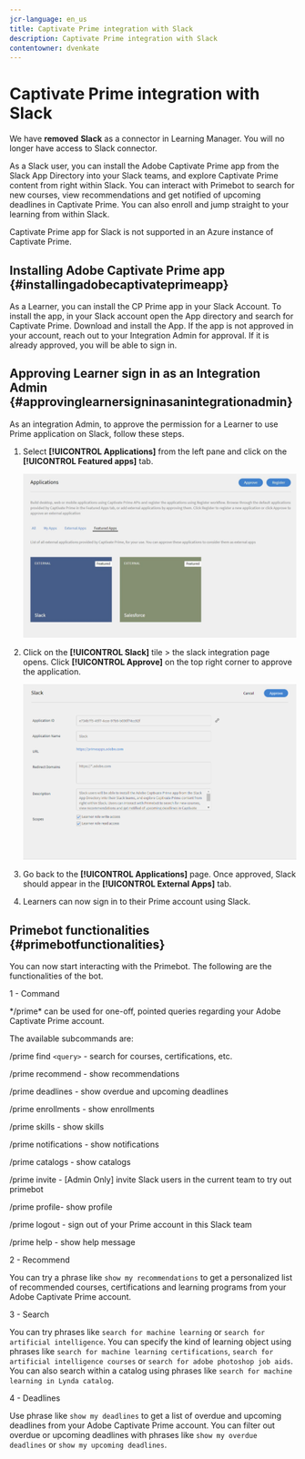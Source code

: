 ```yaml
---
jcr-language: en_us
title: Captivate Prime integration with Slack
description: Captivate Prime integration with Slack
contentowner: dvenkate
---
```



# Captivate Prime integration with Slack

We have **removed** **Slack** as a connector in Learning Manager. You will no longer have access to Slack connector.

As a Slack user, you can install the Adobe Captivate Prime app from the Slack App Directory into your Slack teams, and explore Captivate Prime content from right within Slack. You can interact with Primebot to search for new courses, view recommendations and get notified of upcoming deadlines in Captivate Prime. You can also enroll and jump straight to your learning from within Slack. 

Captivate Prime app for Slack is not supported in an Azure instance of Captivate Prime.

## Installing Adobe Captivate Prime app {#installingadobecaptivateprimeapp}

As a Learner, you can install the CP Prime app in your Slack Account. To install the app, in your Slack account open the App directory and search for Captivate Prime. Download and install the App. If the app is not approved in your account, reach out to your Integration Admin for approval. If it is already approved, you will be able to sign in.

## Approving Learner sign in as an Integration Admin {#approvinglearnersigninasanintegrationadmin}

As an integration Admin, to approve the permission for a Learner to use Prime application on Slack, follow these steps.

1. Select **[!UICONTROL Applications]** from the left pane and click on the **[!UICONTROL Featured apps]** tab.

   ![](assets/featuredapps.jpg)

1. Click on the **[!UICONTROL Slack]** tile > the slack integration page opens. Click **[!UICONTROL Approve]** on the top right corner to approve the application.

   ![](assets/approval.png)

1. Go back to the **[!UICONTROL Applications]** page. Once approved, Slack should appear in the **[!UICONTROL External Apps]** tab.
1. Learners can now sign in to their Prime account using Slack.

## Primebot functionalities {#primebotfunctionalities}

You can now start interacting with the Primebot. The following are the functionalities of the bot.

1 - Command

&#42;/prime&#42; can be used for one-off, pointed queries regarding your Adobe Captivate Prime account.

The available subcommands are:

/prime find `<query>` - search for courses, certifications, etc.

/prime recommend - show recommendations

/prime deadlines - show overdue and upcoming deadlines

/prime enrollments - show enrollments

/prime skills - show skills

/prime notifications - show notifications

/prime catalogs - show catalogs

/prime invite - [Admin Only] invite Slack users in the current team to try out primebot

/prime profile- show profile

/prime logout - sign out of your Prime account in this Slack team

/prime help - show help message

2 - Recommend

You can try a phrase like `show my recommendations` to get a personalized list of recommended courses, certifications and learning programs from your Adobe Captivate Prime account.

3 - Search

You can try phrases like `search for machine learning` or `search for artificial intelligence`. You can specify the kind of learning object using phrases like `search for machine learning certifications`, `search for artificial intelligence courses` or `search for adobe photoshop job aids`. You can also search within a catalog using phrases like `search for machine learning in Lynda catalog`.

4 - Deadlines

Use phrase like `show my deadlines` to get a list of overdue and upcoming deadlines from your Adobe Captivate Prime account. You can filter out overdue or upcoming deadlines with phrases like `show my overdue deadlines` or `show my upcoming deadlines`.
